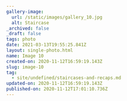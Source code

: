 ```yaml
---
gallery-image:
  url: /static/images/gallery_10.jpg
  alt: Staircase
_archived: false
_draft: false
tags: photo
date: 2021-03-13T19:55:25.841Z
layout: single-photo.html
name: Image 10
created-on: 2020-11-12T16:59:19.143Z
slug: image-10
tag:
  - site/undefined/staircases-and-recaps.md
updated-on: 2020-11-12T16:59:19.143Z
published-on: 2020-11-12T17:01:10.736Z
---
```

